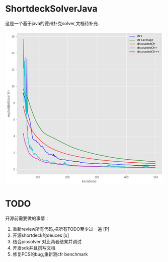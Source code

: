 # ShortdeckSolverJava

这是一个基于java的德州扑克solver,文档待补充.

![algs](img/algs.png)

# TODO
开源前需要做的事情：
1. 重新review所有代码,把所有TODO至少过一遍 [P]
2. 开源shortdeck的deuces [x]
3. 结合piosolver 对比两者结果并调试
4. 开发sdk并且撰写文档
5. 修复PCS的bug,重新测cfr benchmark